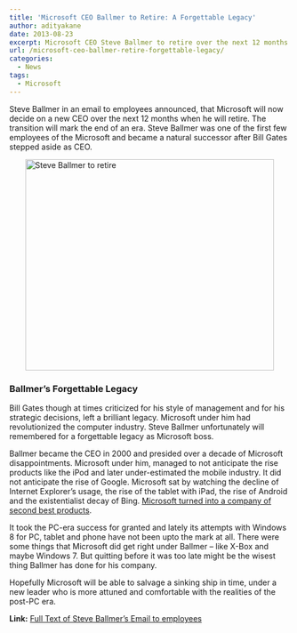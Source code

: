 ```yaml
---
title: 'Microsoft CEO Ballmer to Retire: A Forgettable Legacy'
author: adityakane
date: 2013-08-23
excerpt: Microsoft CEO Steve Ballmer to retire over the next 12 months from Microsoft. Unfortunately his legacy is a forgettable for taking its PC-Era success for granted and not changing with the times.
url: /microsoft-ceo-ballmer-retire-forgettable-legacy/
categories:
  - News
tags:
  - Microsoft
---
```

Steve Ballmer in an email to employees announced, that Microsoft will now decide on a new CEO over the next 12 months when he will retire. The transition will mark the end of an era. Steve Ballmer was one of the first few employees of the Microsoft and became a natural successor after Bill Gates stepped aside as CEO.

[<img style="background-image: none; float: none; padding-top: 0px; padding-left: 0px; margin-left: auto; display: block; padding-right: 0px; margin-right: auto; border: 0px;" title="Steve Ballmer to retire" alt="Steve Ballmer to retire" src="http://cdn.devilsworkshop.org/files/2013/08/Steve-Ballmer-to-retire_thumb.png" width="447" height="380" border="0" />][1]

### Ballmer&#8217;s Forgettable Legacy

Bill Gates though at times criticized for his style of management and for his strategic decisions, left a brilliant legacy. Microsoft under him had revolutionized the computer industry. Steve Ballmer unfortunately will remembered for a forgettable legacy as Microsoft boss.

Ballmer became the CEO in 2000 and presided over a decade of Microsoft disappointments. Microsoft under him, managed to not anticipate the rise products like the iPod and later under-estimated the mobile industry. It did not anticipate the rise of Google. Microsoft sat by watching the decline of Internet Explorer&#8217;s usage, the rise of the tablet with iPad, the rise of Android and the existentialist decay of Bing. [Microsoft turned into a company of second best products][2].

It took the PC-era success for granted and lately its attempts with Windows 8 for PC, tablet and phone have not been upto the mark at all. There were some things that Microsoft did get right under Ballmer &#8211; like X-Box and maybe Windows 7. But quitting before it was too late might be the wisest thing Ballmer has done for his company.

Hopefully Microsoft will be able to salvage a sinking ship in time, under a new leader who is more attuned and comfortable with the realities of the post-PC era.

**Link:** <a href="http://www.microsoft.com/en-us/news/press/2013/aug13/08-23StatementPR.aspx" onclick="_gaq.push(['_trackEvent', 'outbound-article', 'http://www.microsoft.com/en-us/news/press/2013/aug13/08-23StatementPR.aspx', 'Full Text of Steve Ballmer&#8217;s Email to employees']);" >Full Text of Steve Ballmer&#8217;s Email to employees</a>

 [1]: http://cdn.devilsworkshop.org/files/2013/08/Steve-Ballmer-to-retire.png
 [2]: http://devilsworkshop.org/analysis/microsoft-turned-company-place-products/69303/
